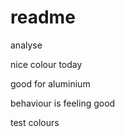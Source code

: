 # readme

analyse


nice colour today

good for aluminium


behaviour is feeling good

test colours
